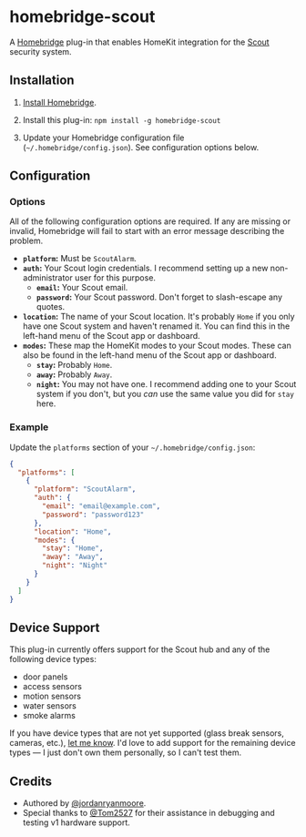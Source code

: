 # homebridge-scout

A [Homebridge](https://homebridge.io/) plug-in that enables HomeKit integration for the [Scout](https://scoutalarm.com/) security system.

## Installation

1. [Install Homebridge](https://www.npmjs.com/package/homebridge#installation).

2. Install this plug-in: `npm install -g homebridge-scout`

3. Update your Homebridge configuration file (`~/.homebridge/config.json`). See configuration options below.

## Configuration

### Options

All of the following configuration options are required. If any are missing or invalid, Homebridge will fail to start with an error message describing the problem.

* **`platform`:** Must be `ScoutAlarm`.
* **`auth`:** Your Scout login credentials. I recommend setting up a new non-administrator user for this purpose.
  * **`email`:** Your Scout email.
  * **`password`:** Your Scout password. Don't forget to slash-escape any quotes.
* **`location`:** The name of your Scout location. It's probably `Home` if you only have one Scout system and haven't renamed it. You can find this in the left-hand menu of the Scout app or dashboard.
* **`modes`:** These map the HomeKit modes to your Scout modes. These can also be found in the left-hand menu of the Scout app or dashboard.
  * **`stay`:** Probably `Home`.
  * **`away`:** Probably `Away`.
  * **`night`:** You may not have one. I recommend adding one to your Scout system if you don't, but you *can* use the same value you did for `stay` here.

### Example

Update the `platforms` section of your `~/.homebridge/config.json`:

```json
{
  "platforms": [
    {
      "platform": "ScoutAlarm",
      "auth": {
        "email": "email@example.com",
        "password": "password123"
      },
      "location": "Home",
      "modes": {
        "stay": "Home",
        "away": "Away",
        "night": "Night"
      }
    }
  ]
}
```

## Device Support

This plug-in currently offers support for the Scout hub and any of the following device types:

* door panels
* access sensors
* motion sensors
* water sensors
* smoke alarms

If you have device types that are not yet supported (glass break sensors, cameras, etc.), [let me know](https://github.com/jordanryanmoore/homebridge-scout/issues). I'd love to add support for the remaining device types — I just don't own them personally, so I can't test them.

## Credits

* Authored by [@jordanryanmoore](https://github.com/jordanryanmoore).
* Special thanks to [@Tom2527](https://github.com/Tom2527) for their assistance in debugging and testing v1 hardware support.
